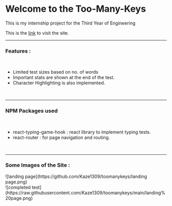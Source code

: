 
<h1>Welcome to the Too-Many-Keys</h1>

This is my internship project for the Third Year of Engineering

This is the <a href="https://toomanykeys-36a23.web.app/">link<a> to visit the site.<br><hr>
<h3>Features :</h3><br>
<ul>
  <li>Limited test sizes based on no. of words</li>
  <li>Important stats are shown at the end of the test.</li>
  <li>Character Highlighting is also implemented.</li>
</ul>
<br>
<hr>

<h3>NPM Packages used</h3><br>

<ul>
  <li>react-typing-game-hook : react library to implement typing tests.</li>
  <li>react-router : for page navigation and routing.</li>
</ul>

<br>
<hr>
<h3>Some Images of the Site : </h3>
![landing page](https://github.com/Kaze1309/toomanykeys/landing page.png)
<br>![completed test](https://raw.githubusercontent.com/Kaze1309/toomanykeys/main/landing%20page.png)
